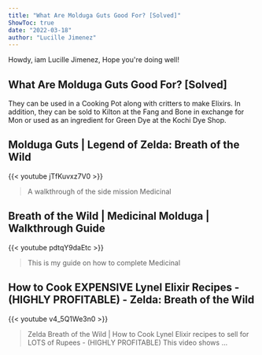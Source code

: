 ```yaml
---
title: "What Are Molduga Guts Good For? [Solved]"
ShowToc: true 
date: "2022-03-18"
author: "Lucille Jimenez" 
---
```


Howdy, iam Lucille Jimenez, Hope you're doing well!
## What Are Molduga Guts Good For? [Solved]
They can be used in a Cooking Pot along with critters to make Elixirs. In addition, they can be sold to Kilton at the Fang and Bone in exchange for Mon or used as an ingredient for Green Dye at the Kochi Dye Shop.

## Molduga Guts | Legend of Zelda: Breath of the Wild
{{< youtube jTfKuvxz7V0 >}}
>A walkthrough of the side mission Medicinal 

## Breath of the Wild | Medicinal Molduga | Walkthrough Guide
{{< youtube pdtqY9daEtc >}}
>This is my guide on how to complete Medicinal 

## How to Cook EXPENSIVE Lynel Elixir Recipes - (HIGHLY PROFITABLE) - Zelda: Breath of the Wild
{{< youtube v4_5Q1We3n0 >}}
>Zelda Breath of the Wild | How to Cook Lynel Elixir recipes to sell for LOTS of Rupees - (HIGHLY PROFITABLE) This video shows ...

